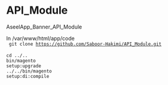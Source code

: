 # API_Module
AseelApp_Banner_API_Module

In /var/www/html/app/code
<br>
<code> git clone https://github.com/Saboor-Hakimi/API_Module.git </code>
<br>
<code>cd ../..</code>
<br>
<code>bin/magento setup:upgrade</code>
<br>
<code>../../bin/magento setup:di:compile</code>
